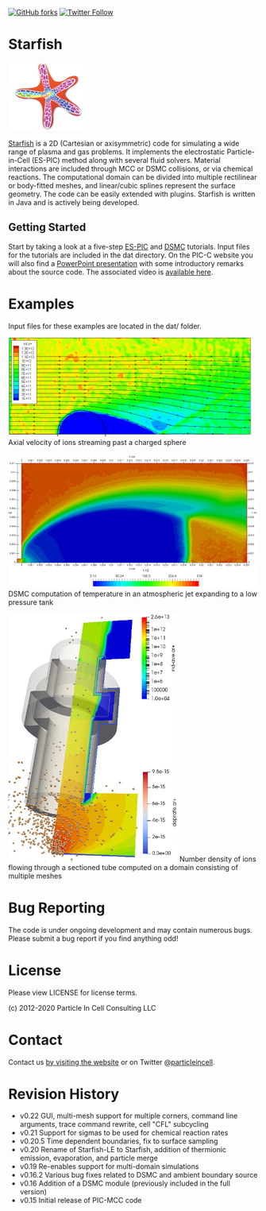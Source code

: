 [![GitHub forks](https://img.shields.io/github/forks/particleincell/Starfish-LE.svg)](https://github.com/particleincell/Starfish-LE/network)
[![Twitter Follow](https://img.shields.io/twitter/follow/espadrine.svg?style=social&label=Follow)](https://twitter.com/particleincell)

# Starfish
![Starfish logo](starfish.png)

[Starfish](https://www.particleincell.com/starfish) is a 2D (Cartesian or axisymmetric) code for simulating a wide range of plasma and gas problems.
It implements the electrostatic Particle-in-Cell (ES-PIC) method along with several fluid solvers. Material interactions are included through
MCC or DSMC collisions, or via chemical reactions. The computational domain can be divided into multiple rectilinear or body-fitted meshes, and linear/cubic
splines represent the surface geometry. The code can be easily extended with plugins. Starfish is written in Java and is actively being developed.

## Getting Started
Start by taking a look at a five-step 
[ES-PIC](https://www.particleincell.com/2012/starfish-tutorial-part1/) and [DSMC](https://www.particleincell.com/2017/starfish-tutorial-dsmc/) tutorials.
Input files for the tutorials are included in the dat directory. On the PIC-C website you will also find
a [PowerPoint presentation](dat/tutorial/starfish-code-overview.pdf) with some introductory remarks about the source code. The associated video is [available here](https://www.youtube.com/watch?v=IDFeT_X-IsU).

# Examples
Input files for these examples are located in the dat/ folder.

![ion velocity](doc/plots/ion-vel.png)
Axial velocity of ions streaming past a charged sphere

![temperature profile](doc/plots/dsmc-t.png)
DSMC computation of temperature in an atmospheric jet expanding to a low pressure tank

![ion density](doc/plots/tube.png)
Number density of ions flowing through a sectioned tube computed on a domain consisting of multiple meshes

# Bug Reporting
The code is under ongoing development and may contain numerous bugs. Please submit a bug report if you find anything odd!

# License
Please view LICENSE for license terms. 

(c) 2012-2020 Particle In Cell Consulting LLC

# Contact
Contact us [by visiting the website](https://www.particleincell.com/contact/) 
or on Twitter [@particleincell](https://twitter.com/particleincell).

# Revision History
- v0.22 GUI, multi-mesh support for multiple corners, command line arguments, trace command rewrite, cell "CFL" subcycling
- v0.21 Support for sigmas to be used for chemical reaction rates
- v0.20.5 Time dependent boundaries, fix to surface sampling
- v0.20 Rename of Starfish-LE to Starfish, addition of thermionic emission, evaporation, and particle merge
- v0.19 Re-enables support for multi-domain simulations
- v0.16.2 Various bug fixes related to DSMC and ambient boundary source
- v0.16 Addition of a DSMC module (previously included in the full version)
- v0.15 Initial release of PIC-MCC code


